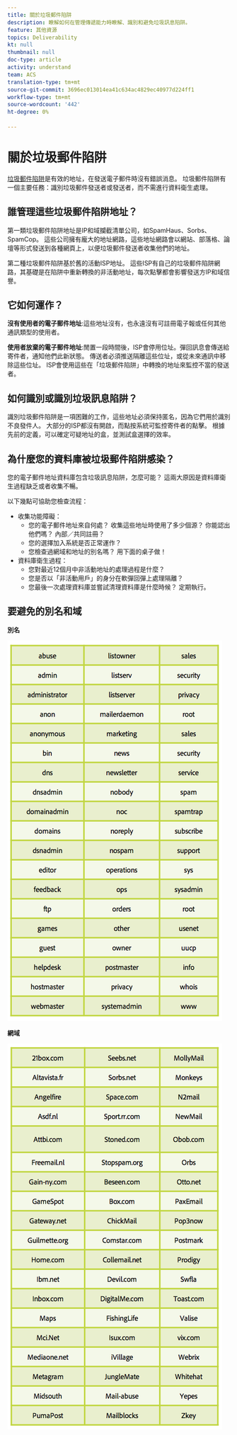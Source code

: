 ```yaml
---
title: 關於垃圾郵件陷阱
description: 瞭解如何在管理傳遞能力時瞭解、識別和避免垃圾訊息陷阱。
feature: 其他資源
topics: Deliverability
kt: null
thumbnail: null
doc-type: article
activity: understand
team: ACS
translation-type: tm+mt
source-git-commit: 3696ec013014ea41c634ac4829ec40977d224ff1
workflow-type: tm+mt
source-wordcount: '442'
ht-degree: 0%

---
```



# 關於垃圾郵件陷阱

[垃圾郵件陷阱](/help/metrics/spam-traps.md)是有效的地址，在發送電子郵件時沒有錯誤消息。 垃圾郵件陷阱有一個主要任務：識別垃圾郵件發送者或發送者，而不需進行資料衛生處理。

## 誰管理這些垃圾郵件陷阱地址？

第一類垃圾郵件陷阱地址是IP和域攔截清單公司，如SpamHaus、Sorbs、SpamCop。 這些公司擁有龐大的地址網路，這些地址網路會以網站、部落格、論壇等形式發送到各種網頁上，以便垃圾郵件發送者收集他們的地址。

第二種垃圾郵件陷阱基於舊的活動ISP地址。 這些ISP有自己的垃圾郵件陷阱網路，其基礎是在陷阱中重新轉換的非活動地址，每次點擊都會影響發送方IP和域信譽。

## 它如何運作？

**沒有使用者的電子郵件地址**:這些地址沒有，也永遠沒有可註冊電子報或任何其他通訊類型的使用者。

**使用者放棄的電子郵件地址**:閒置一段時間後，ISP會停用位址。彈回訊息會傳送給寄件者，通知他們此新狀態。 傳送者必須推送隔離這些位址，或從未來通訊中移除這些位址。 ISP會使用這些在「垃圾郵件陷阱」中轉換的地址來監控不當的發送者。

## 如何識別或識別垃圾訊息陷阱？

識別垃圾郵件陷阱是一項困難的工作，這些地址必須保持匿名，因為它們用於識別不良發件人。 大部分的ISP都沒有開啟，而點按系統可監控寄件者的點擊。 根據先前的定義，可以確定可疑地址的盒，並測試盒選擇的效率。

## 為什麼您的資料庫被垃圾郵件陷阱感染？

您的電子郵件地址資料庫包含垃圾訊息陷阱，怎麼可能？ 這兩大原因是資料庫衛生過程缺乏或者收集不暢。

以下幾點可協助您檢查流程：

* 收集功能障礙：
   * 您的電子郵件地址來自何處？ 收集這些地址時使用了多少個源？ 你能認出他們嗎？ 內部／共同註冊？
   * 您的選擇加入系統是否正常運作？
   * 您檢查過網域和地址的別名嗎？ 用下面的桌子做！
* 資料庫衛生過程：
   * 您對最近12個月中非活動地址的處理過程是什麼？
   * 您是否以「非活動用戶」的身分在軟彈回彈上處理隔離？
   * 您最後一次處理資料庫並嘗試清理資料庫是什麼時候？ 定期執行。

## 要避免的別名和域

**別名**

![](../../help/assets/aliases.png)

**網域**

![](../../help/assets/domains.png)
